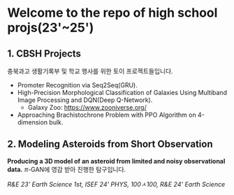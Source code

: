 # Welcome to the repo of high school projs(23'~25')
 ## 1. CBSH Projects
충북과고 생활기록부 및 학교 행사를 위한 토이 프로젝트들입니다.
 - Promoter Recognition via Seq2Seq(GRU).
 - High-Precision Morphological Classification of Galaxies Using Multiband Image Processing and DQN(Deep Q-Network).
    - Galaxy Zoo: https://www.zooniverse.org/
 - Approaching Brachistochrone Problem with PPO Algorithm on 4-dimension bulk.

 ## 2. Modeling Asteroids from Short Observation
**Producing a 3D model of an asteroid from limited and noisy observational data.**
$\pi$-GAN에 영감 받아 진행한 탐구입니다.

 *R&E 23' Earth Science 1st, ISEF 24' PHYS, 100ㅅ100, R&E 24' Earth Science*
